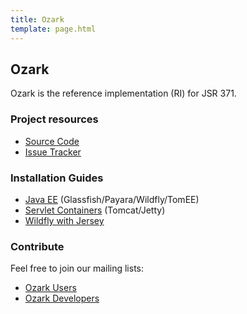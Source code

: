 ```yaml
---
title: Ozark
template: page.html
---
```


## Ozark

Ozark is the reference implementation (RI) for JSR 371.

### Project resources

  * [Source Code](https://github.com/mvc-spec/ozark)
  * [Issue Tracker](https://github.com/mvc-spec/ozark/issues)

### Installation Guides

  * [Java EE](docs/install-javaee.html) (Glassfish/Payara/Wildfly/TomEE)
  * [Servlet Containers](docs/install-servlet.html) (Tomcat/Jetty)
  * [Wildfly with Jersey](docs/install-wildfly-jersey.html)

### Contribute

Feel free to join our mailing lists:

  * [Ozark Users](https://groups.google.com/forum/#!forum/ozark-users)
  * [Ozark Developers](https://groups.google.com/forum/#!forum/ozark-dev)
